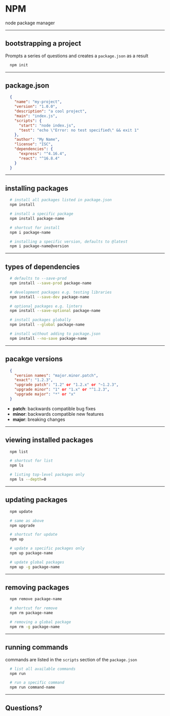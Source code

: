 # NPM

node package manager

---


## bootstrapping a project

Prompts a series of questions and creates a `package.json` as a result
```bash
  npm init
```

---

## package.json

```json
  {
    "name": "my-project",
    "version": "1.0.0",
    "description": "a cool project",
    "main": "index.js",
    "scripts": {
      "start": "node index.js",
      "test": "echo \"Error: no test specified\" && exit 1"
    },
    "author": "My Name",
    "license": "ISC",
    "dependencies": {
      "express": "^4.16.4",
      "react": "^16.8.4"
    }
  }
```

---

## installing packages

```bash
  # install all packages listed in package.json
  npm install

  # install a specific package
  npm install package-name

  # shortcut for install
  npm i package-name

  # installing a specific version, defaults to @latest
  npm i package-name@version
```

---

## types of dependencies

```bash
  # defaults to --save-prod
  npm install --save-prod package-name

  # development packages e.g. testing libraries
  npm install --save-dev package-name

  # optional packages e.g. linters
  npm install --save-optional package-name

  # install packages globally
  npm install --global package-name

  # install without adding to package.json
  npm install --no-save package-name
```

---

## pacakge versions

```json
  {
    "version names": "major.minor.patch",
    "exact": "1.2.3",
    "upgrade patch": "1.2" or "1.2.x" or "~1.2.3",
    "upgrade minor": "1" or "1.x" or "^1.2.3",
    "upgrade major": "*" or "x"
  }
```

- **patch**: backwards compatible bug fixes
- **minor**: backwards compatible new features
- **major**: breaking changes

---

## viewing installed packages

```bash
  npm list

  # shortcut for list
  npm ls

  # listing top-level packages only
  npm ls --depth=0
```

---

## updating packages

```bash
  npm update

  # same as above
  npm upgrade

  # shortcut for update
  npm up

  # update a specific packages only
  npm up package-name

  # update global packages
  npm up -g package-name
```

---

## removing packages

```bash
  npm remove package-name

  # shortcut for remove
  npm rm package-name

  # removing a global package
  npm rm -g package-name
```

---

## running commands

commands are listed in the `scripts` section of the `package.json`

```bash
  # list all available commands
  npm run

  # run a specific command
  npm run command-name
```

---

## Questions?

